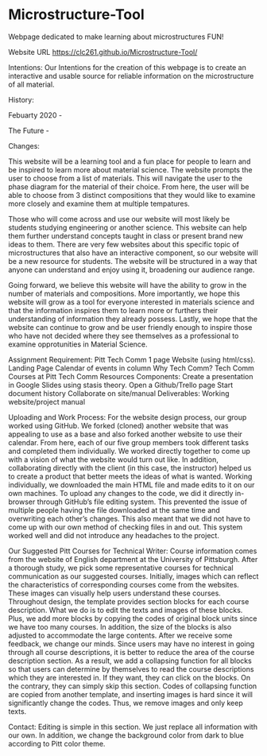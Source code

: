 # Microstructure-Tool
Webpage dedicated to make learning about microstructures FUN!


Website URL
https://clc261.github.io/Microstructure-Tool/


Intentions:
Our Intentions for the creation of this webpage is to create an interactive and usable source for reliable information on the microstructure of all material. 



History:

Febuarty 2020 -


The Future - 



Changes:



 This website will be a learning tool and a fun place for people to learn and be inspired to learn more about material science. The website prompts the user to choose from a list of materials. This will navigate the user to the phase diagram for the material of their choice. From here, the user will be able to choose from 3 distinct compositions that they would like to examine more closely and examine them at multiple tempatures.

Those who will come across and use our website will most likely be students studying engineering or another science. 
         This website can help them further understand concepts taught in class or present brand new ideas to them. 
         There are very few websites about this specific topic of microstructures that also have an interactive component, so our website will be a new resource for students. 
         The website will be structured in a way that anyone can understand and enjoy using it, broadening our audience range.

Going forward, we believe this website will have the ability to grow in the number of materials and compositions.
    More importantly, we hope this website will grow as a tool for everyone interested in materials science and that the information inspires them to learn more or furthers their understanding of information they already possess.
    Lastly, we hope that the website can continue to grow and be user friendly enough to inspire those who have not decided where they see themselves as a professional to examine opprotunities in Material Science.










Assignment Requirement: 
  Pitt Tech Comm 1 page Website  (using html/css).
  Landing Page
  Calendar of events in column
  Why Tech Comm?
  Tech Comm Courses at Pitt
  Tech Comm Resources
  Components:
    Create a presentation in Google Slides using stasis theory.
    Open a Github/Trello page
    Start document history
    Collaborate on site/manual
    Deliverables: Working website/project manual

Uploading and Work Process:
	For the website design process, our group worked using GitHub. We forked (cloned) another website that was appealing to use as a base and also forked another website to use their calendar. From here, each of our five group members took different tasks and completed them individually. We worked directly together to come up with a vision of what the website would turn out like. In addition, collaborating directly with the client (in this case, the instructor) helped us to create a product that better meets the ideas of what is wanted. 
Working individually, we downloaded the main HTML file and made edits to it on our own machines. To upload any changes to the code, we did it directly in-browser through GitHub’s file editing system. This prevented the issue of multiple people having the file downloaded at the same time and overwriting each other’s changes. This also meant that we did not have to come up with our own method of checking files in and out. This system worked well and did not introduce any headaches to the project.

Our Suggested Pitt Courses for Technical Writer:
        Course information comes from the website of English department at the University of Pittsburgh. After a thorough study, we pick some representative courses for technical communication as our suggested courses.
	Initially, images which can reflect the characteristics of corresponding courses come from the websites. These images can visually help users understand these courses.
	Throughout design, the template provides section blocks for each course description. What we do is to edit the texts and images of these blocks. Plus, we add more blocks by copying the codes of original block units since we have too many courses. In addition, the size of the blocks is also adjusted to accommodate the large contents. 
	After we receive some feedback, we change our minds. Since users may have no interest in going through all course descriptions, it is better to reduce the area of the course description section. As a result, we add a collapsing function for all blocks so that users can determine by themselves to read the course descriptions which they are interested in. If they want, they can click on the blocks. On the contrary, they can simply skip this section. Codes of collapsing function are copied from another template, and inserting images is hard since it will significantly change the codes. Thus, we remove images and only keep texts.

Contact:
	Editing is simple in this section. We just replace all information with our own. In addition, we change the background color from dark to blue according to Pitt color theme.
